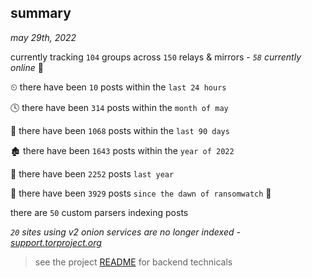 
## summary
_may 29th, 2022_

currently tracking `104` groups across `150` relays & mirrors - _`58` currently online_ 📡

⏲ there have been `10` posts within the `last 24 hours`

🕓 there have been `314` posts within the `month of may`

📅 there have been `1068` posts within the `last 90 days`

🏚 there have been `1643` posts within the `year of 2022`

🚀 there have been `2252` posts `last year`

🦕 there have been `3929` posts `since the dawn of ransomwatch` 🐣

there are `50` custom parsers indexing posts

_`20` sites using v2 onion services are no longer indexed - [support.torproject.org](https://support.torproject.org/onionservices/v2-deprecation/)_

> see the project [README](https://github.com/jmousqueton/ransomwatch#readme) for backend technicals
